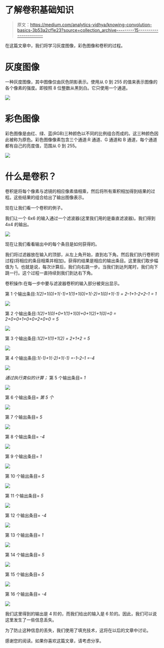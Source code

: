 # 了解卷积基础知识

> 原文：<https://medium.com/analytics-vidhya/knowing-convolution-basics-3b53a2cf1e23?source=collection_archive---------15----------------------->

在这篇文章中，我们将学习灰度图像，彩色图像和卷积的过程。

# 灰度图像

一种灰度图像，其中图像仅由灰色阴影表示。使用从 0 到 255 的值来表示图像的各个像素的强度。即按照 8 位整数从黑到白。它只使用一个通道。

![](img/e54e62815844fe9730c457ef3de0990b.png)

# 彩色图像

彩色图像是由红、绿、蓝(RGB)三种颜色以不同的比例组合而成的。这三种颜色因此被称为原色。彩色图像像素包含三个通道:R 通道、G 通道和 B 通道，每个通道都有自己的亮度值，范围从 0 到 255。

![](img/22436636608573de6d9fee17fa6e02eb.png)

# 什么是卷积？

卷积是将每个像素与滤镜的相应像素值相乘，然后将所有乘积相加得到结果的过程。这些结果的组合给出了输出图像表示。

现在让我们看一个卷积的例子。

我们让一个 6x6 的输入通过一个滤波器(这里我们用的是垂直滤波器)。我们得到 4x4 的输出。

![](img/d37c060d970367bf0c2b2325aad1f993.png)

现在让我们看看输出中的每个条目是如何获得的。

我们将过滤器放在输入的顶部，从左上角开始，直到右下角。然后我们执行卷积的过程(将相应的条目相乘并相加)。获得的结果是相应的输出条目。这里我们取步幅值为 1。也就是说，每次计算后，我们向右跳一步。当我们到达列尾时，我们向下跳一行。这个过程一直持续到我们到达右下角。

卷积操作:在每一步中要与滤波器卷积的输入部分被突出显示。

第 1 个输出条目:*1(2)+1(0)+1(-1)+1(1)+1(0)+1(-2)+1(0)+1(-1)
= 2–1+1–2+2–1
= 1*

![](img/54b40c240ca0f1e19fd799e38f9bd6f6.png)

第 2 个输出条目:*1(2)+1(0)+0+1(1)+1(0)+0+1(2)+1(0)+0
= 2+0+0+1+0+0+2+0+0
= 5*

![](img/51245a5acc15080da3a261ec5aaf6c8a.png)

第 3 个输出条目:*1(2)+1(1)+1(2)
= 2+1+2
= 5*

![](img/74d8e6002937883fcd61178017bd89ea.png)

第 4 个输出条目:*1(-1)+1(-2)+1(-1)
=-1–2–1
=-4*

![](img/f44f039613c0be64609ba851f6712512.png)

*通过执行类似的计算；*
第 5 个输出条目= *1*

![](img/a0b9f17cfe042ef8c59bd903be69c99f.png)

第 6 个输出条目= *第 5 个*

![](img/9a69e5eb849ce1c6557f8fdf90fa8554.png)

第 7 个输出条目= *5*

![](img/6fa35db37b4069a2aa2b8af397f85cca.png)

第 8 个输出条目= *-4*

![](img/58a67871ffedd2b523710daabad1d8d9.png)

第 9 个输出条目= *1*

![](img/158f5905e7e777bf1fc334a5a2bc1ce1.png)

第 10 个输出条目= *5*

![](img/8cb8b353df7459759129bc9ca05fc76e.png)

第 11 个输出条目= *5*

![](img/3b3f116c2656b146ee0d63f8b87e08a3.png)

第 12 个输出条目= *-4*

![](img/3a28042119a383cc381a32ed9e207014.png)

第 13 个输出条目= *1*

![](img/9a86d4285b58e316463204bd9df95845.png)

第 14 个输出条目= *5*

![](img/7412918ef52527198bc4b51e8aa68c73.png)

第 15 个输出条目= *5*

![](img/fd24bcabacb9a8cff12a427087b56ddf.png)

第 16 个输出条目= *-4*

![](img/54302f0153389054848d2d0f969c035a.png)

我们这里得到的输出是 4 阶的，而我们给出的输入是 6 阶的。因此，我们可以说这里发生了一些信息丢失。

为了防止这种信息的丢失，我们使用了填充技术，这将在以后的文章中讨论。

感谢您的阅读。如果你喜欢这篇文章，请考虑分享。